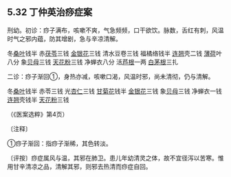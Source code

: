 ## 5.32 丁仲英治痧症案

刑幼。初诊：痧子满布，咳嗽不爽，气急频频，口干欲饮。脉数，舌红有刺，风温时气之邪内蕴，防其增剧，急与辛凉清解。

冬[桑叶](https://www.gmzyjc.com/read/bc/bc01-1.2.3.0.0.md)钱半 赤[茯苓](https://www.gmzyjc.com/read/bc/bc05-0.0.1.0.0.md)三钱 [金银花](https://www.gmzyjc.com/read/bc/bc03-0.4.1.0.0.md)三钱 清水豆卷三钱 福橘络钱半 [连翘](https://www.gmzyjc.com/read/bc/bc03-0.4.2.0.0.md)壳二钱 [薄荷](https://www.gmzyjc.com/read/bc/bc01-1.2.1.0.0.md)叶八分 象[贝母](https://www.gmzyjc.com/read/bc/bc16-0.2.3.0.0.md)三钱 [天花粉](https://www.gmzyjc.com/read/bc/bc03-0.1.5.0.0.md)三钱 净蝉衣八分 活[芦根](https://www.gmzyjc.com/read/bc/bc03-0.1.4.0.0.md)一两 [白茅根](https://www.gmzyjc.com/read/bc/bc13-0.0.5.0.0.md)三扎

二诊：痧子渐回①，身热亦减，咳嗽口渴，风温时邪，尚未清彻，仍与清解。

冬[桑叶](https://www.gmzyjc.com/read/bc/bc01-1.2.3.0.0.md)钱半 赤苓三钱 光[杏仁](https://www.gmzyjc.com/read/bc/bc16-0.3.1.0.0.md)三钱 [甘菊花](https://www.gmzyjc.com/read/bc/bc01-1.2.4.0.0.md)钱半 [金银花](https://www.gmzyjc.com/read/bc/bc03-0.4.1.0.0.md)三钱 象[贝母](https://www.gmzyjc.com/read/bc/bc16-0.2.3.0.0.md)三钱 净蝉衣一钱 [连翘](https://www.gmzyjc.com/read/bc/bc03-0.4.2.0.0.md)壳钱半 [天花粉](https://www.gmzyjc.com/read/bc/bc03-0.1.5.0.0.md)三钱

（《医案选粹》第4页）

〔注释〕

①痧子渐回：指痧子渐稀，其色转淡。

〔评按〕痧症属风与温，其邪在肺卫。患儿年幼清灵之体，故不宜径泻以苦寒。惟用甘辛清凉之品，清解其邪，则邪去热清而痧症自回。
